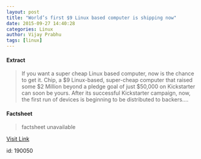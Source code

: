 ```yaml
---
layout: post
title: "World’s first $9 Linux based computer is shipping now"
date: 2015-09-27 14:40:28
categories: Linux
author: Vijay Prabhu
tags: [linux]
---
```



#### Extract
>If you want a super cheap Linux based computer, now is the chance to get it. Chip, a $9 Linux-based, super-cheap computer that raised some $2 Million beyond a pledge goal of just $50,000 on Kickstarter can soon be yours. After its successful Kickstarter campaign, now, the first run of devices is beginning to be distributed to backers....

#### Factsheet
>factsheet unavailable

[Visit Link](http://lxer.com/module/newswire/ext_link.php?rid=219825)

id:  190050


